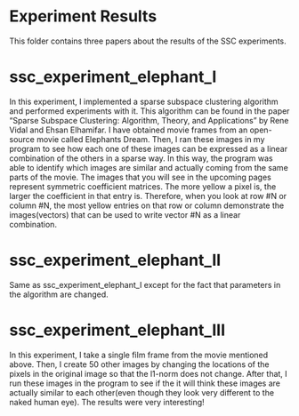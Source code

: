 # Experiment Results

This folder contains three papers about the results of the SSC experiments.

# ssc_experiment_elephant_I

In this experiment, I implemented a sparse subspace clustering algorithm and
performed experiments with it. This algorithm can be found in the paper “Sparse
Subspace Clustering: Algorithm, Theory, and Applications” by Rene Vidal and
Ehsan Elhamifar. I have obtained movie frames from an open-source movie called
Elephants Dream. Then, I ran these images in my program to see how each one of
these images can be expressed as a linear combination of the others in a sparse way.
In this way, the program was able to identify which images are similar and actually
coming from the same parts of the movie. The images that you will see in the
upcoming pages represent symmetric coefficient matrices. The more yellow a pixel
is, the larger the coefficient in that entry is. Therefore, when you look at row #N or
column #N, the most yellow entries on that row or column demonstrate the
images(vectors) that can be used to write vector #N as a linear combination.

# ssc_experiment_elephant_II

Same as ssc_experiment_elephant_I except for the fact that parameters in the algorithm are changed.

# ssc_experiment_elephant_III

In this experiment, I take a single film frame from the movie mentioned above. Then, I create 50 other images
by changing the locations of the pixels in the original image so that the l1-norm does not change. After that,
I run these images in the program to see if the it will think these images are actually similar to each other(even though they look very different to the naked human eye). The results were very interesting!
